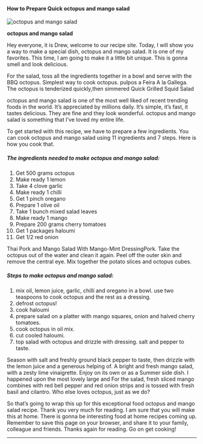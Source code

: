             

#### How to Prepare Quick octopus and mango salad

![octopus and mango salad](https://img-global.cpcdn.com/recipes/45426543/751x532cq70/octopus-and-mango-salad-recipe-main-photo.jpg)

**octopus and mango salad**

Hey everyone, it is Drew, welcome to our recipe site. Today, I will show you a way to make a special dish, octopus and mango salad. It is one of my favorites. This time, I am going to make it a little bit unique. This is gonna smell and look delicious.

For the salad, toss all the ingredients together in a bowl and serve with the BBQ octopus. Simplest way to cook octopus. pulpos a Feira A la Gallega. The octopus is tenderized quickly,then simmered Quick Grilled Squid Salad

octopus and mango salad is one of the most well liked of recent trending foods in the world. It’s appreciated by millions daily. It’s simple, it’s fast, it tastes delicious. They are fine and they look wonderful. octopus and mango salad is something that I’ve loved my entire life.

To get started with this recipe, we have to prepare a few ingredients. You can cook octopus and mango salad using 11 ingredients and 7 steps. Here is how you cook that.

##### The ingredients needed to make octopus and mango salad:

1.  Get 500 grams octopus
2.  Make ready 1 lemon
3.  Take 4 clove garlic
4.  Make ready 1 chilli
5.  Get 1 pinch oregano
6.  Prepare 1 olive oil
7.  Take 1 bunch mixed salad leaves
8.  Make ready 1 mango
9.  Prepare 200 grams cherry tomatoes
10.  Get 1 packages haloumi
11.  Get 1/2 red onion

Thai Pork and Mango Salad With Mango-Mint DressingPork. Take the octopus out of the water and clean it again. Peel off the outer skin and remove the central eye. Mix together the potato slices and octopus cubes.

##### Steps to make octopus and mango salad:

1.  mix oil, lemon juice, garlic, chilli and oregano in a bowl. use two teaspoons to cook octopus and the rest as a dressing.
2.  defrost octopus!
3.  cook haloumi
4.  prepare salad on a platter with mango squares, onion and halved cherry tomatoes.
5.  cook octopus in oil mix.
6.  cut cooled haloumi.
7.  top salad with octopus and drizzle with dressing. salt and pepper to taste.

Season with salt and freshly ground black pepper to taste, then drizzle with the lemon juice and a generous helping of. A bright and fresh mango salad, with a zesty lime vinaigrette. Enjoy on its own or as a Summer side dish. I happened upon the most lovely large and For the salad, fresh sliced mango combines with red bell pepper and red onion strips and is tossed with fresh basil and cilantro. Who else loves octopus, just as we do?

So that’s going to wrap this up for this exceptional food octopus and mango salad recipe. Thank you very much for reading. I am sure that you will make this at home. There is gonna be interesting food at home recipes coming up. Remember to save this page on your browser, and share it to your family, colleague and friends. Thanks again for reading. Go on get cooking!

* * *